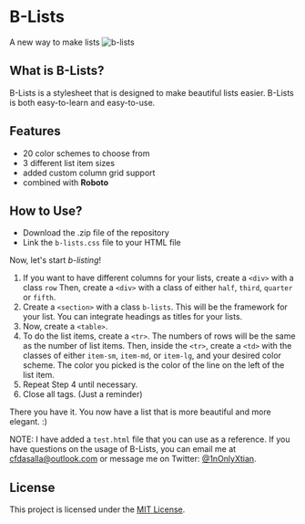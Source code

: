 # B-Lists
A new way to make lists
![b-lists](https://cloud.githubusercontent.com/assets/11498348/10193963/a77e2198-67b8-11e5-88bd-ce5051f97078.png)

## What is B-Lists?

B-Lists is a stylesheet that is designed to make beautiful lists easier. B-Lists is both easy-to-learn and easy-to-use.

## Features
* 20 color schemes to choose from
* 3 different list item sizes
* added custom column grid support
* combined with **Roboto**

## How to Use?

* Download the .zip file of the repository
* Link the `b-lists.css` file to your HTML file

Now, let's start *b-listing*!

1. If you want to have different columns for your lists, create a `<div>` with a class `row` Then, create a `<div>` with a class of either `half`, `third`, `quarter` or `fifth`.
2. Create a `<section>` with a class `b-lists`. This will be the framework for your list. You can integrate headings as titles for your lists.
3. Now, create a `<table>`.
4. To do the list items, create a `<tr>`.  The numbers of rows will be the same as the number of list items. Then, inside the `<tr>`, create a `<td>` with the classes of either `item-sm`, `item-md`, or `item-lg`, and your desired color scheme. The color you picked is the color of the line on the left of the list item.
5. Repeat Step 4 until necessary.
6. Close all tags. (Just a reminder)

There you have it. You now have a list that is more beautiful and more elegant. :)

NOTE: I have added a `test.html` file that you can use as a reference. If you have questions on the usage of B-Lists, you can email me at cfdasalla@outlook.com or message me on Twitter: [@1nOnlyXtian](http://twitter.com/1nonlyxtian).

## License

This project is licensed under the [MIT License](../blob/master/LICENSE).
